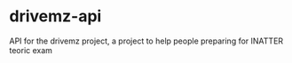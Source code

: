 # drivemz-api

API for the drivemz project, a project to help people preparing for INATTER teoric exam

